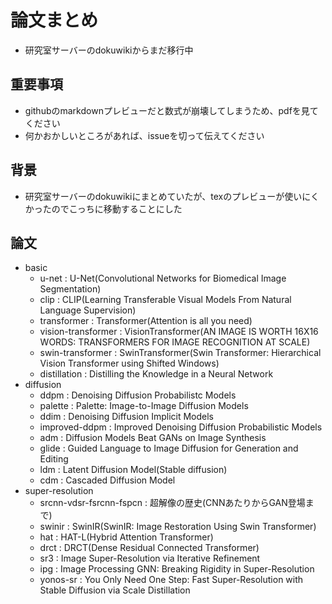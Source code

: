 # 論文まとめ
- 研究室サーバーのdokuwikiからまだ移行中

## 重要事項
- githubのmarkdownプレビューだと数式が崩壊してしまうため、pdfを見てください
- 何かおかしいところがあれば、issueを切って伝えてください

## 背景
- 研究室サーバーのdokuwikiにまとめていたが、texのプレビューが使いにくかったのでこっちに移動することにした

## 論文
- basic
    - u-net : U-Net(Convolutional Networks for Biomedical Image Segmentation)
    - clip : CLIP(Learning Transferable Visual Models From Natural Language Supervision)
    - transformer : Transformer(Attention is all you need)
    - vision-transformer : VisionTransformer(AN IMAGE IS WORTH 16X16 WORDS: TRANSFORMERS FOR IMAGE RECOGNITION AT SCALE)
    - swin-transformer : SwinTransformer(Swin Transformer: Hierarchical Vision Transformer using Shifted Windows)
    - distillation : Distilling the Knowledge in a Neural Network
- diffusion
    - ddpm : Denoising Diffusion Probabilistc Models
    - palette : Palette: Image-to-Image Diffusion Models
    - ddim : Denoising Diffusion Implicit Models
    - improved-ddpm : Improved Denoising Diffusion Probabilistic Models
    - adm : Diffusion Models Beat GANs on Image Synthesis
    - glide : Guided Language to Image Diffusion for Generation and Editing
    - ldm : Latent Diffusion Model(Stable diffusion)
    - cdm : Cascaded Diffusion Model
- super-resolution
    - srcnn-vdsr-fsrcnn-fspcn : 超解像の歴史(CNNあたりからGAN登場まで)
    - swinir : SwinIR(SwinIR: Image Restoration Using Swin Transformer)
    - hat : HAT-L(Hybrid Attention Transformer)
    - drct : DRCT(Dense Residual Connected Transformer)
    - sr3 : Image Super-Resolution via Iterative Refinement
    - ipg : Image Processing GNN: Breaking Rigidity in Super-Resolution
    - yonos-sr : You Only Need One Step: Fast Super-Resolution with Stable Diffusion via Scale Distillation